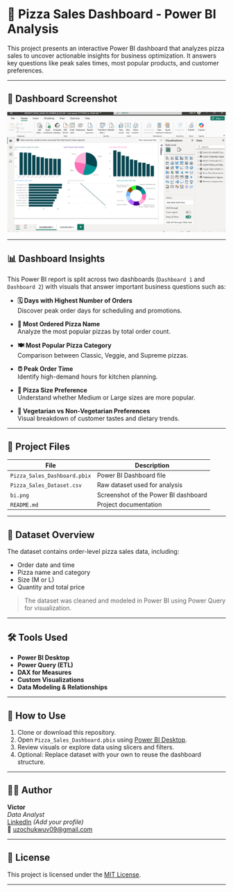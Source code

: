# 🍕 Pizza Sales Dashboard - Power BI Analysis

This project presents an interactive Power BI dashboard that analyzes pizza sales to uncover actionable insights for business optimization. It answers key questions like peak sales times, most popular products, and customer preferences.

---

## 📸 Dashboard Screenshot

![Pizza Sales Dashboard](./bi.png)

---

## 📊 Dashboard Insights

This Power BI report is split across two dashboards (`Dashboard 1` and `Dashboard 2`) with visuals that answer important business questions such as:

- **🗓️ Days with Highest Number of Orders**  
  Discover peak order days for scheduling and promotions.

- **🍕 Most Ordered Pizza Name**  
  Analyze the most popular pizzas by total order count.

- **🍽️ Most Popular Pizza Category**  
  Comparison between Classic, Veggie, and Supreme pizzas.

- **⏰ Peak Order Time**  
  Identify high-demand hours for kitchen planning.

- **📏 Pizza Size Preference**  
  Understand whether Medium or Large sizes are more popular.

- **🥦 Vegetarian vs Non-Vegetarian Preferences**  
  Visual breakdown of customer tastes and dietary trends.

---

## 📂 Project Files

| File | Description |
|------|-------------|
| `Pizza_Sales_Dashboard.pbix` | Power BI Dashboard file |
| `Pizza_Sales_Dataset.csv` | Raw dataset used for analysis |
| `bi.png` | Screenshot of the Power BI dashboard |
| `README.md` | Project documentation |

---

## 📁 Dataset Overview

The dataset contains order-level pizza sales data, including:

- Order date and time
- Pizza name and category
- Size (M or L)
- Quantity and total price

> The dataset was cleaned and modeled in Power BI using Power Query for visualization.

---

## 🛠 Tools Used

- **Power BI Desktop**
- **Power Query (ETL)**
- **DAX for Measures**
- **Custom Visualizations**
- **Data Modeling & Relationships**

---

## 🚀 How to Use

1. Clone or download this repository.
2. Open `Pizza_Sales_Dashboard.pbix` using [Power BI Desktop](https://powerbi.microsoft.com/desktop).
3. Review visuals or explore data using slicers and filters.
4. Optional: Replace dataset with your own to reuse the dashboard structure.

---

## 👨‍💻 Author

**Victor**  
*Data Analyst*  
[LinkedIn](https://www.linkedin.com) *(Add your profile)*  
📧  uzochukwuv09@gmail.com

---

## 📄 License

This project is licensed under the [MIT License](LICENSE).

---


